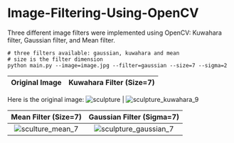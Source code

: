 # Image-Filtering-Using-OpenCV
Three different image filters were implemented using OpenCV: Kuwahara filter, Gaussian filter, and Mean filter.


```
# three filters available: gaussian, kuwahara and mean
# size is the filter dimension
python main.py --image=image.jpg --filter=gaussian --size=7 --sigma=2
```
Original Image           |  Kuwahara Filter (Size=7)
:-------------------------:|:-------------------------:
Here is the original image:
![sculpture](https://user-images.githubusercontent.com/58985190/173013688-5dc83ad1-431e-45d2-bbb4-bd48f4b74ee4.jpg) | ![sculpture_kuwahara_9](https://user-images.githubusercontent.com/58985190/173013730-63c18190-df61-4e1b-97f9-6970d0cf3322.png)

Mean Filter (Size=7)             |  Gaussian Filter (Sigma=7)
:-------------------------:|:-------------------------:
![sculture_mean_7](https://user-images.githubusercontent.com/58985190/173013767-d3ff682d-06d4-4242-ac30-8c9c55034fc0.png)  |  ![sculpture_gaussian_7](https://user-images.githubusercontent.com/58985190/173013784-66b7c8fc-3274-4c1f-a06b-93e122a26893.png)
